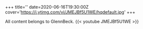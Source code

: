 +++
title=''
date=2020-06-16T19:30:00Z
cover='https://i.ytimg.com/vi/JMEJBf5U1WE/hqdefault.jpg'
+++

All content belongs to GlennBeck.
{{< youtube JMEJBf5U1WE >}}
